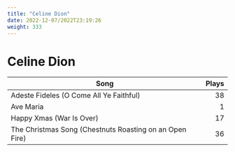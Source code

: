 ```yaml
---
title: "Celine Dion"
date: 2022-12-07/2022T23:19:26
weight: 333
---
```


# Celine Dion

 Song | Plays 
----- | -----:
Adeste Fideles (O Come All Ye Faithful) | 38
Ave Maria | 1
Happy Xmas (War Is Over) | 17
The Christmas Song (Chestnuts Roasting on an Open Fire) | 36
